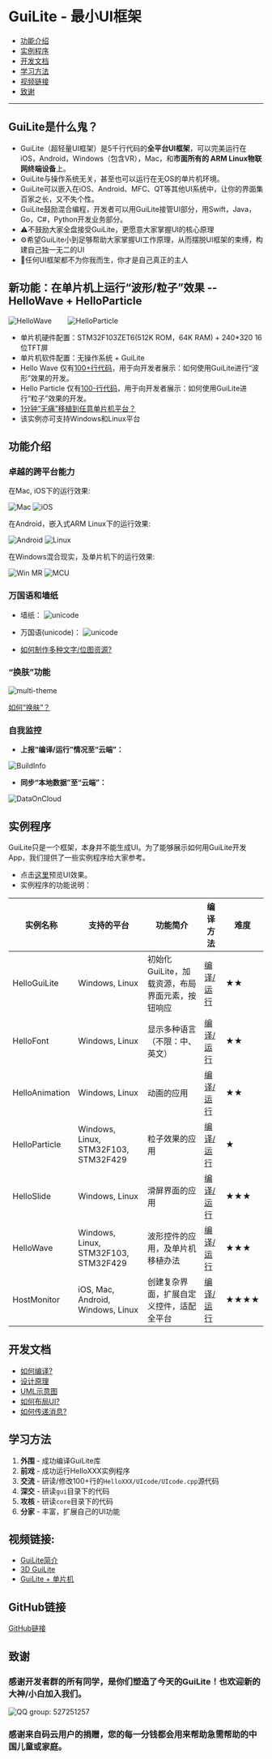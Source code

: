 # GuiLite - 最小UI框架
- [功能介绍](#功能介绍)
- [实例程序](#实例程序)
- [开发文档](#开发文档)
- [学习方法](#学习方法)
- [视频链接](#视频链接)
- [致谢](#致谢)
***
## GuiLite是什么鬼？
- GuiLite（超轻量UI框架）是5千行代码的**全平台UI框架**，可以完美运行在iOS，Android，Windows（包含VR），Mac，和**市面所有的 ARM Linux物联网终端设备**上。
- GuiLite与操作系统无关，甚至也可以运行在无OS的单片机环境。
- GuiLite可以嵌入在iOS、Android、MFC、QT等其他UI系统中，让你的界面集百家之长，又不失个性。
- GuiLite鼓励混合编程，开发者可以用GuiLite接管UI部分，用Swift，Java，Go，C#，Python开发业务部分。
- ⚠️不鼓励大家全盘接受GuiLite，更愿意大家掌握UI的核心原理
- ⚙️希望GuiLite小到足够帮助大家掌握UI工作原理，从而摆脱UI框架的束缚，构建自己独一无二的UI
- 👑任何UI框架都不为你我而生，你才是自己真正的主人

## 新功能：在单片机上运行“波形/粒子”效果 -- HelloWave + HelloParticle
![HelloWave](doc/HelloWave.gif)&nbsp;&nbsp;&nbsp;&nbsp;&nbsp;&nbsp;&nbsp;&nbsp;![HelloParticle](doc/HelloParticle.gif)
- 单片机硬件配置：STM32F103ZET6(512K ROM，64K RAM) + 240*320 16位TFT屏
- 单片机软件配置：无操作系统 + GuiLite
- Hello Wave 仅有[100+行代码](https://gitee.com/idea4good/GuiLiteSamples/blob/master/HelloWave/UIcode/UIcode.cpp)，用于向开发者展示：如何使用GuiLite进行“波形”效果的开发。
- Hello Particle 仅有[100-行代码](https://gitee.com/idea4good/GuiLiteSamples/blob/master/HelloParticle/UIcode/UIcode.cpp)，用于向开发者展示：如何使用GuiLite进行“粒子”效果的开发。
- [1分钟“无痛”移植到任意单片机平台？](https://gitee.com/idea4good/GuiLiteSamples/blob/master/HelloWave/README.md#How-to-port-on-any-MCU-)
- 该实例亦可支持Windows和Linux平台

## 功能介绍
### 卓越的跨平台能力
在Mac, iOS下的运行效果:

![Mac](doc/Mac.gif) ![iOS](doc/Ios.landscape.gif)

在Android，嵌入式ARM Linux下的运行效果:

![Android](doc/Android.gif) ![Linux](doc/Linux.gif)

在Windows混合现实，及单片机下的运行效果:

![Win MR](doc/WinMR.gif) ![MCU](doc/MCU.gif)

### 万国语和墙纸
- 墙纸：
![unicode](doc/wallpaper.jpg)

- 万国语(unicode)：
![unicode](doc/unicode.jpg)

- [如何制作多种文字/位图资源?](https://github.com/idea4good/GuiLiteToolkit)

### “换肤”功能
![multi-theme](doc/multi-theme.png)

[如何“换肤”？](https://gitee.com/idea4good/GuiLiteSamples/blob/master/HostMonitor/SampleCode/source/resource/resource.cpp)

### 自我监控
- **上报“编译/运行”情况至“云端”：**

![BuildInfo](doc/BuildInfo.png)

- **同步“本地数据”至“云端”：**

![DataOnCloud](doc/data_on_cloud.png)

## 实例程序
GuiLite只是一个框架，本身并不能生成UI。为了能够展示如何用GuiLite开发App，我们提供了一些实例程序给大家参考。
- 点击[这里](https://gitee.com/idea4good/GuiLiteSamples)预览UI效果。
- 实例程序的功能说明：

| 实例名称 | 支持的平台 | 功能简介 | 编译方法 | 难度 |
| --- | --- | --- | --- | --- |
| HelloGuiLite | Windows, Linux | 初始化GuiLite，加载资源，布局界面元素，按钮响应 | [编译/运行](https://gitee.com/idea4good/GuiLiteSamples/blob/master/HelloGuiLite/README.md) | ★★|
| HelloFont | Windows, Linux | 显示多种语言（不限：中、英文） | [编译/运行](https://gitee.com/idea4good/GuiLiteSamples/blob/master/HelloFont/README.md) | ★★|
| HelloAnimation | Windows, Linux | 动画的应用 | [编译/运行](https://gitee.com/idea4good/GuiLiteSamples/blob/master/HelloAnimation/README.md) | ★★|
| HelloParticle | Windows, Linux, STM32F103, STM32F429 | 粒子效果的应用 | [编译/运行](https://gitee.com/idea4good/GuiLiteSamples/blob/master/HelloParticle/README.md) | ★|
| HelloSlide | Windows, Linux | 滑屏界面的应用 | [编译/运行](https://gitee.com/idea4good/GuiLiteSamples/blob/master/HelloSlide/README.md) | ★★★|
| HelloWave | Windows, Linux, STM32F103, STM32F429 | 波形控件的应用，及单片机移植办法 | [编译/运行](https://gitee.com/idea4good/GuiLiteSamples/blob/master/HelloWave/README.md) | ★★★|
| HostMonitor | iOS, Mac, Android, Windows, Linux | 创建复杂界面，扩展自定义控件，适配全平台 | [编译/运行](https://gitee.com/idea4good/GuiLiteSamples/blob/master/HostMonitor/README.md) | ★★★★|

## 开发文档
- [如何编译?](doc/HowToBuild.md)
- [设计原理](doc/CodeWalkthrough-cn.md)
- [UML示意图](doc/UML.md)
- [如何布局UI?](doc/HowLayoutWork.md)
- [如何传递消息?](doc/HowMessageWork.md)

## 学习方法
1. **外围** - 成功编译GuiLite库
2. **前戏** - 成功运行HelloXXX实例程序
3. **交流** - 研读/修改100+行的`HelloXXX/UIcode/UIcode.cpp`源代码
4. **深交** - 研读`gui`目录下的代码
5. **攻核** - 研读`core`目录下的代码
6. **分家** - 丰富，扩展自己的UI功能

## 视频链接:
- [GuiLite简介](https://v.youku.com/v_show/id_XMzA5NTMzMTYyOA)
- [3D GuiLite](https://v.youku.com/v_show/id_XMzYxNTE3MTI0MA)
- [GuiLite + 单片机](https://v.youku.com/v_show/id_XNDAwNzM5MTM3Ng)

## GitHub链接
[GitHub链接](https://github.com/idea4good/GuiLite)

## 致谢
### 感谢开发者群的所有同学，是你们塑造了今天的GuiLite！也欢迎新的大神/小白加入我们。
![QQ group: 527251257](doc/qq.group.jpg)
### 感谢来自码云用户的捐赠，您的每一分钱都会用来帮助急需帮助的中国儿童或家庭。

